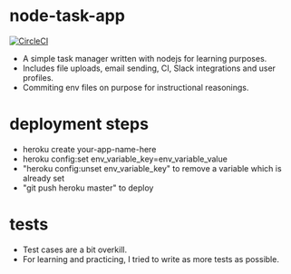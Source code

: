 # node-task-app
[![CircleCI](https://circleci.com/gh/canyener/task-app/tree/master.svg?style=svg&circle-token=7c43c72eec616a743ff4aab417d38c6f37e968b1)](https://circleci.com/gh/canyener/task-app/tree/master)

- A simple task manager written with nodejs for learning purposes.
- Includes file uploads, email sending, CI, Slack integrations and user profiles.
- Commiting env files on purpose for instructional reasonings.

# deployment steps
- heroku create your-app-name-here
- heroku config:set env_variable_key=env_variable_value
- "heroku config:unset env_variable_key" to remove a variable which is already set
- "git push heroku master" to deploy 

# tests
- Test cases are a bit overkill.
- For learning and practicing, I tried to write as more tests as possible.
